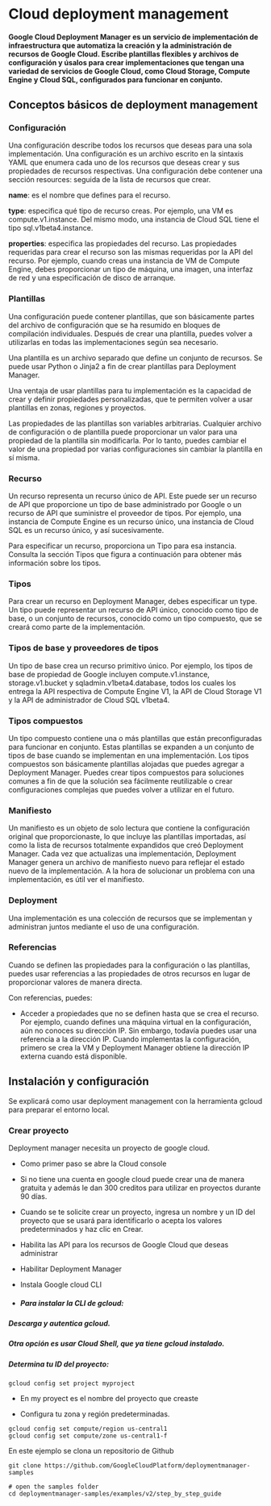 # Cloud deployment management

#### Google Cloud Deployment Manager es un servicio de implementación de infraestructura que automatiza la creación y la administración de recursos de Google Cloud. Escribe plantillas flexibles y archivos de configuración y úsalos para crear implementaciones que tengan una variedad de servicios de Google Cloud, como Cloud Storage, Compute Engine y Cloud SQL, configurados para funcionar en conjunto.

## Conceptos básicos de deployment management

### **Configuración**

Una configuración describe todos los recursos que deseas para una sola implementación. Una configuración es un archivo escrito en la sintaxis YAML que enumera cada uno de los recursos que deseas crear y sus propiedades de recursos respectivas. Una configuración debe contener una sección resources: seguida de la lista de recursos que crear.

**name**: es el nombre que defines para el recurso.

**type**: especifica qué tipo de recurso creas. Por ejemplo, una VM es compute.v1.instance. Del mismo modo, una instancia de Cloud SQL tiene el tipo sql.v1beta4.instance.

**properties**: especifica las propiedades del recurso. Las propiedades requeridas para crear el recurso son las mismas requeridas por la API del recurso. Por ejemplo, cuando creas una instancia de VM de Compute Engine, debes proporcionar un tipo de máquina, una imagen, una interfaz de red y una especificación de disco de arranque.

### **Plantillas**

Una configuración puede contener plantillas, que son básicamente partes del archivo de configuración que se ha resumido en bloques de compilación individuales. Después de crear una plantilla, puedes volver a utilizarlas en todas las implementaciones según sea necesario.

Una plantilla es un archivo separado que define un conjunto de recursos. Se puede usar Python o Jinja2 a fin de crear plantillas para Deployment Manager.

Una ventaja de usar plantillas para tu implementación es la capacidad de crear y definir propiedades personalizadas, que te permiten volver a usar plantillas en zonas, regiones y proyectos.

Las propiedades de las plantillas son variables arbitrarias. Cualquier archivo de configuración o de plantilla puede proporcionar un valor para una propiedad de la plantilla sin modificarla. Por lo tanto, puedes cambiar el valor de una propiedad por varias configuraciones sin cambiar la plantilla en sí misma.

### **Recurso**

Un recurso representa un recurso único de API. Este puede ser un recurso de API que proporcione un tipo de base administrado por Google o un recurso de API que suministre el proveedor de tipos. Por ejemplo, una instancia de Compute Engine es un recurso único, una instancia de Cloud SQL es un recurso único, y así sucesivamente.

Para especificar un recurso, proporciona un Tipo para esa instancia. Consulta la sección Tipos que figura a continuación para obtener más información sobre los tipos.

### **Tipos**

Para crear un recurso en Deployment Manager, debes especificar un type. Un tipo puede representar un recurso de API único, conocido como tipo de base, o un conjunto de recursos, conocido como un tipo compuesto, que se creará como parte de la implementación.

### **Tipos de base y proveedores de tipos**

Un tipo de base crea un recurso primitivo único. Por ejemplo, los tipos de base de propiedad de Google incluyen compute.v1.instance, storage.v1.bucket y sqladmin.v1beta4.database, todos los cuales los entrega la API respectiva de Compute Engine V1, la API de Cloud Storage V1 y la API de administrador de Cloud SQL v1beta4.

### **Tipos compuestos**

Un tipo compuesto contiene una o más plantillas que están preconfiguradas para funcionar en conjunto. Estas plantillas se expanden a un conjunto de tipos de base cuando se implementan en una implementación. Los tipos compuestos son básicamente plantillas alojadas que puedes agregar a Deployment Manager. Puedes crear tipos compuestos para soluciones comunes a fin de que la solución sea fácilmente reutilizable o crear configuraciones complejas que puedes volver a utilizar en el futuro.

### **Manifiesto**

Un manifiesto es un objeto de solo lectura que contiene la configuración original que proporcionaste, lo que incluye las plantillas importadas, así como la lista de recursos totalmente expandidos que creó Deployment Manager. Cada vez que actualizas una implementación, Deployment Manager genera un archivo de manifiesto nuevo para reflejar el estado nuevo de la implementación. A la hora de solucionar un problema con una implementación, es útil ver el manifiesto.

### **Deployment**

Una implementación es una colección de recursos que se implementan y administran juntos mediante el uso de una configuración.

### **Referencias**

Cuando se definen las propiedades para la configuración o las plantillas, puedes usar referencias a las propiedades de otros recursos en lugar de proporcionar valores de manera directa.

Con referencias, puedes:

- Acceder a propiedades que no se definen hasta que se crea el recurso. Por ejemplo, cuando defines una máquina virtual en la configuración, aún no conoces su dirección IP. Sin embargo, todavía puedes usar una referencia a la dirección IP. Cuando implementas la configuración, primero se crea la VM y Deployment Manager obtiene la dirección IP externa cuando está disponible.

## Instalación y configuración

Se explicará como usar deployment management con la herramienta gcloud para preparar el entorno local.

### Crear proyecto

Deployment manager necesita un proyecto de google cloud.

- Como primer paso se abre la Cloud console

- Si no tiene una cuenta en google cloud puede crear una de manera gratuita y además le dan 300 creditos para utilizar en proyectos durante 90 días.
- Cuando se te solicite crear un proyecto, ingresa un nombre y un ID del proyecto que se usará para identificarlo o acepta los valores predeterminados y haz clic en Crear.
- Habilita las API para los recursos de Google Cloud que deseas administrar
- Habilitar Deployment Manager
- Instala Google cloud CLI
- ##### Para instalar la CLI de gcloud:

##### Descarga y autentica gcloud.

##### Otra opción es usar Cloud Shell, que ya tiene gcloud instalado.

##### Determina tu ID del proyecto:

```
gcloud config set project myproject
```

- En my proyect es el nombre del proyecto que creaste

- Configura tu zona y región predeterminadas.

```gcloud config set compute/region us-central1
gcloud config set compute/region us-central1
gcloud config set compute/zone us-central1-f
```

En este ejemplo se clona un repositorio de Github

```
git clone https://github.com/GoogleCloudPlatform/deploymentmanager-samples

# open the samples folder
cd deploymentmanager-samples/examples/v2/step_by_step_guide

```
